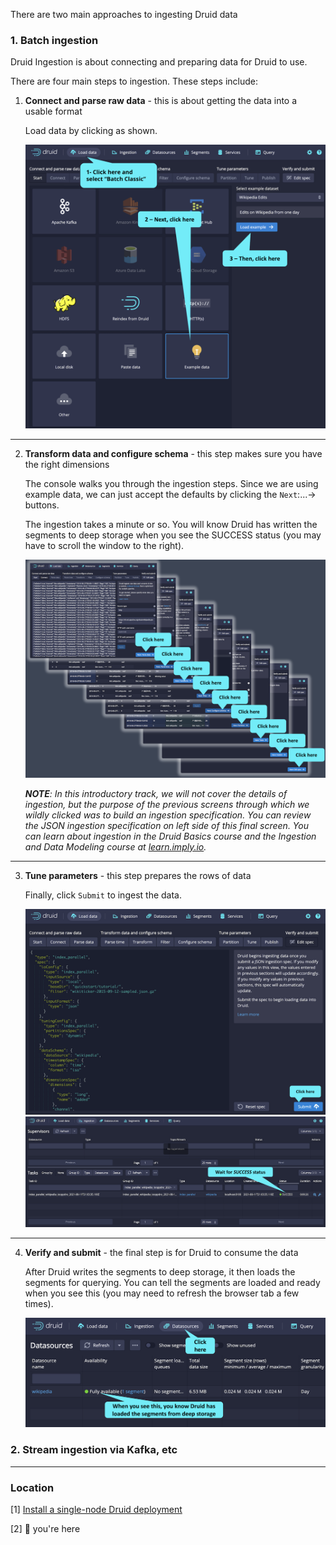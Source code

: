 There are two main approaches to ingesting Druid data

### 1. Batch ingestion

Druid Ingestion is about connecting and preparing data for Druid to use.

There are four main steps to ingestion. These steps include:

1. **Connect and parse raw data** - this is about getting the data into a usable format

   Load data by clicking as shown.

   ![step-1](./images/2-ingestion/step-1.png)

<hr/>

2. **Transform data and configure schema** - this step makes sure you have the right dimensions

   The console walks you through the ingestion steps. Since we are using example data, we can just accept the defaults by clicking the `Next`:...-> buttons.

   The ingestion takes a minute or so. You will know Druid has written the segments to deep storage when you see the SUCCESS status (you may have to scroll the window to the right).

   ![step-2](./images/2-ingestion/step-2.png)

   _**NOTE**: In this introductory track, we will not cover the details of ingestion, but the purpose of the previous screens through which we wildly clicked was to build an ingestion specification. You can review the JSON ingestion specification on left side of this final screen. You can learn about ingestion in the Druid Basics course and the Ingestion and Data Modeling course at [learn.imply.io](https://learn.imply.io/)._

<hr/>

3. **Tune parameters** - this step prepares the rows of data

   Finally, click `Submit` to ingest the data.

   ![step-3.1](./images/2-ingestion/step-3.1.png)
   ![step-3.2](./images/2-ingestion/step-3.2.png)

<hr/>

4. **Verify and submit** - the final step is for Druid to consume the data

   After Druid writes the segments to deep storage, it then loads the segments for querying. You can tell the segments are loaded and ready when you see this (you may need to refresh the browser tab a few times).

   ![step-4](./images/2-ingestion/step-4.png)

### 2. Stream ingestion via Kafka, etc

<hr/>

### Location

[1] [Install a single-node Druid deployment](./1-installation.md)

[2] 📍 you're here
